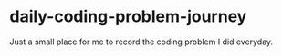 # daily-coding-problem-journey
Just a small place for me to record the coding problem I did everyday.
